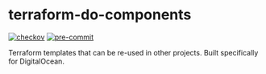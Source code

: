 # terraform-do-components

[![checkov](https://github.com/leb4r/terraform-do-components/actions/workflows/checkov.yml/badge.svg)](https://github.com/leb4r/terraform-do-components/actions/workflows/checkov.yml) [![pre-commit](https://github.com/leb4r/terraform-do-components/actions/workflows/pre-commit.yml/badge.svg)](https://github.com/leb4r/terraform-do-components/actions/workflows/pre-commit.yml)

Terraform templates that can be re-used in other projects. Built specifically for DigitalOcean.
